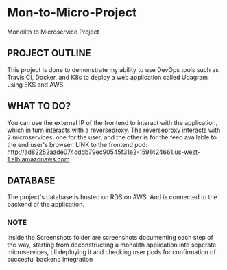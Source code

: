 # Mon-to-Micro-Project
Monolith to Microservice Project

## PROJECT OUTLINE
This project is done to demonstrate my ability to use DevOps tools such as Travis CI, Docker, and K8s to deploy a web application called Udagram using EKS and AWS. 

## WHAT TO DO?
You can use the external IP of the frontend to interact with the application, which in turn interacts with a reverseproxy. The reverseproxy interacts with 2 microservices,
one for the user, and the other is for the feed available to the end user's browser.
LINK to the frontend pod: http://ad82252aade074cddb79ec90545f31e2-1591424661.us-west-1.elb.amazonaws.com

## DATABASE
The project's database is hosted on RDS on AWS. And is connected to the backend of the application.

### NOTE
Inside the Screenshots folder are screenshots documenting each step of the way, starting from deconstructing a monolith application into seperate microservices,
till deploying it and checking user pods for confirmation of succesful backend integration
